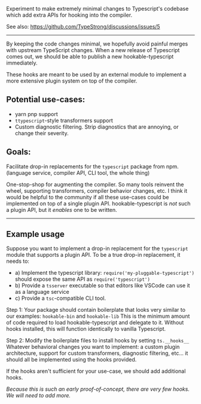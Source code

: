 Experiment to make extremely minimal changes to Typescript's codebase which add
extra APIs for hooking into the compiler.

See also:
https://github.com/TypeStrong/discussions/issues/5

---

By keeping the code changes minimal, we hopefully avoid painful merges with upstream
TypeScript changes.  When a new release of Typescript comes out, we should be able
to publish a new hookable-typescript immediately.

These hooks are meant to be used by an external module to implement a more extensive
plugin system on top of the compiler.

## Potential use-cases:

* yarn pnp support
* `ttypescript`-style transformers support
* Custom diagnostic filtering.  Strip diagnostics that are annoying, or
change their severity.

## Goals:

Facilitate drop-in replacements for the `typescript` package from npm. (language service, compiler API, CLI tool, the whole thing)

One-stop-shop for augmenting the compiler.  So many tools reinvent the wheel, supporting transformers, compiler
behavior changes, etc.  I think it would be helpful to the community if all these use-cases could be implemented on top
of a single plugin API.  hookable-typescript is *not* such a plugin API, but it *enables* one to be written.

---

## Example usage

Suppose you want to implement a drop-in replacement for the `typescript` module that
supports a plugin API.  To be a true drop-in replacement, it needs to:

* a) Implement the typescript library: `require('my-pluggable-typescript')` should expose the same API as `require('typescript')`
* b) Provide a `tsserver` executable so that editors like VSCode can use it as a language service
* c) Provide a `tsc`-compatible CLI tool.

Step 1: Your package should contain boilerplate that looks very similar to our examples: `hookable-bin` and `hookable-lib`
This is the minimum amount of code required to load hookable-typescript and delegate to it.  Without hooks installed,
this will function identically to vanilla Typescript.

Step 2: Modify the boilerplate files to install hooks by setting `ts.__hooks__`
Whatever behavioral changes you want to implement: a custom plugin architecture, support for custom transformers,
diagnostic filtering, etc... it should all be implemented using the hooks provided.

If the hooks aren't sufficient for your use-case, we should add additional hooks.

*Because this is such an early proof-of-concept, there are very few hooks.  We will need to add more.*
